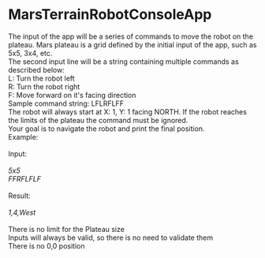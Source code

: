# MarsTerrainRobotConsoleApp
The input of the app will be a series of commands to move the robot on the plateau. Mars plateau is a grid defined by the initial input of the app, such as 5x5, 3x4, etc.<br/>
The second input line will be a string containing multiple commands as described below:<br/>
L: Turn the robot left<br/>
R: Turn the robot right<br/>
F: Move forward on it's facing direction<br/>
Sample command string: LFLRFLFF<br/>
The robot will always start at X: 1, Y: 1 facing NORTH. If the robot reaches the limits of the plateau the command must be ignored.<br/>
Your goal is to navigate the robot and print the final position.<br/>
Example:<br/><br/>
Input:<br/><br/>
<i>5x5<br/>
FFRFLFLF</i><br/><br/>
Result:<br/><br>
<i>1,4,West</i><br/><br/>
There is no limit for the Plateau size<br/>
Inputs will always be valid, so there is no need to validate them<br/>
There is no 0,0 position
